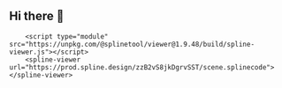 ## Hi there 👋

        <script type="module" src="https://unpkg.com/@splinetool/viewer@1.9.48/build/spline-viewer.js"></script>
        <spline-viewer url="https://prod.spline.design/zzB2vS8jkDgrvSST/scene.splinecode"></spline-viewer>

<!--
**malacalo54/malacalo54** is a ✨ _special_ ✨ repository because its `README.md` (this file) appears on your GitHub profile.

Here are some ideas to get you started:

- 🔭 I’m currently working on ...
- 🌱 I’m currently learning ...
- 👯 I’m looking to collaborate on ...
- 🤔 I’m looking for help with ...
- 💬 Ask me about ...
- 📫 How to reach me: ...
- 😄 Pronouns: ...
- ⚡ Fun fact: ...
-->
